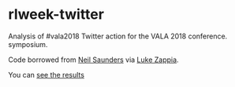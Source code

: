 # rlweek-twitter

Analysis of #vala2018 Twitter action for the VALA 2018 conference.
symposium.

Code borrowed from [Neil Saunders](https://github.com/neilfws) via [Luke Zappia](http://lazappi.id.au/joining-the-dots-twitter-analysis/).

You can [see the results](http://peterneish.github.com/vala-tweets)

